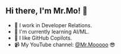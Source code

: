 ## Hi there, I'm Mr.Mo! 👋 

- 🔭 I work in Developer Relations.
- 🌱 I'm currently learning AI/ML.
- 🤗 I like GitHub Copilots.
- 📹 My YouTube channel: [@Mr.Mooooo](https://www.youtube.com/@Mr.Mooooo) 😎

<!--
**mochan-tk/mochan-tk** is a ✨ _special_ ✨ repository because its `README.md` (this file) appears on your GitHub profile.

Here are some ideas to get you started:

- 🔭 I work in Developer Relations
- 🌱 I’m currently learning AI/ML
- 👯 I’m looking to collaborate on ...
- 🤔 I’m looking for help with ...
- 💬 Ask me about ...
- 📫 How to reach me: ...
- 😄 Pronouns: ...
- ⚡ Fun fact: ...
-->
